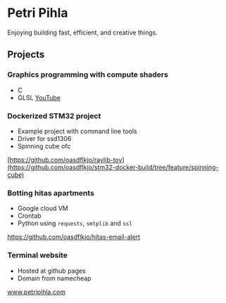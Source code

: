 # Petri Pihla

Enjoying building fast, efficient, and creative things.

## Projects

### Graphics programming with compute shaders
- C
- GLSL
[YouTube](https://www.youtube.com/watch?v=ePBFPLigK5E)

### Dockerized STM32 project
- Example project with command line tools
- Driver for ssd1306
- Spinning cube ofc

[https://github.com/oasdflkjo/raylib-toy](https://github.com/oasdflkjo/stm32-docker-build/tree/feature/spinning-cube)

### Botting hitas apartments

- Google cloud VM
- Crontab
- Python using `requests`, `smtplib` and `ssl`

https://github.com/oasdflkjo/hitas-email-alert

### Terminal website

- Hosted at github pages
- Domain from namecheap

www.petripihla.com

<!---
oasdflkjo/oasdflkjo is a ✨ special ✨ repository because its `README.md` (this file) appears on your GitHub profile.
You can click the Preview link to take a look at your changes.
--->


